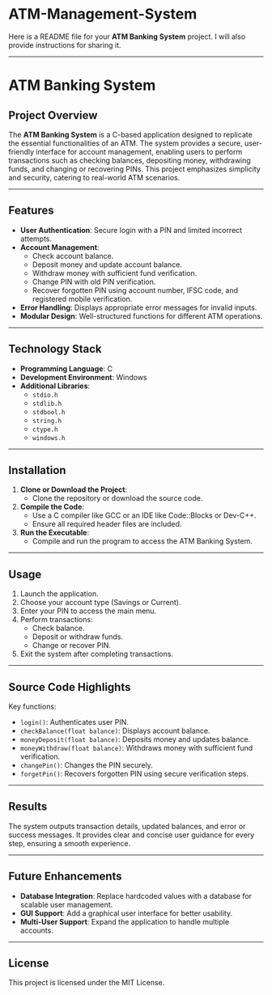 # ATM-Management-System
Here is a README file for your **ATM Banking System** project. I will also provide instructions for sharing it.

---

# ATM Banking System

## Project Overview
The **ATM Banking System** is a C-based application designed to replicate the essential functionalities of an ATM. The system provides a secure, user-friendly interface for account management, enabling users to perform transactions such as checking balances, depositing money, withdrawing funds, and changing or recovering PINs. This project emphasizes simplicity and security, catering to real-world ATM scenarios.

---

## Features
- **User Authentication**: Secure login with a PIN and limited incorrect attempts.
- **Account Management**:
  - Check account balance.
  - Deposit money and update account balance.
  - Withdraw money with sufficient fund verification.
  - Change PIN with old PIN verification.
  - Recover forgotten PIN using account number, IFSC code, and registered mobile verification.
- **Error Handling**: Displays appropriate error messages for invalid inputs.
- **Modular Design**: Well-structured functions for different ATM operations.

---

## Technology Stack
- **Programming Language**: C
- **Development Environment**: Windows
- **Additional Libraries**:
  - `stdio.h`
  - `stdlib.h`
  - `stdbool.h`
  - `string.h`
  - `ctype.h`
  - `windows.h`

---

## Installation
1. **Clone or Download the Project**:
   - Clone the repository or download the source code.
2. **Compile the Code**:
   - Use a C compiler like GCC or an IDE like Code::Blocks or Dev-C++.
   - Ensure all required header files are included.
3. **Run the Executable**:
   - Compile and run the program to access the ATM Banking System.

---

## Usage
1. Launch the application.
2. Choose your account type (Savings or Current).
3. Enter your PIN to access the main menu.
4. Perform transactions:
   - Check balance.
   - Deposit or withdraw funds.
   - Change or recover PIN.
5. Exit the system after completing transactions.

---

## Source Code Highlights
Key functions:
- `login()`: Authenticates user PIN.
- `checkBalance(float balance)`: Displays account balance.
- `moneyDeposit(float balance)`: Deposits money and updates balance.
- `moneyWithdraw(float balance)`: Withdraws money with sufficient fund verification.
- `changePin()`: Changes the PIN securely.
- `forgetPin()`: Recovers forgotten PIN using secure verification steps.

---

## Results
The system outputs transaction details, updated balances, and error or success messages. It provides clear and concise user guidance for every step, ensuring a smooth experience.

---

## Future Enhancements
- **Database Integration**: Replace hardcoded values with a database for scalable user management.
- **GUI Support**: Add a graphical user interface for better usability.
- **Multi-User Support**: Expand the application to handle multiple accounts.

---

## License
This project is licensed under the MIT License.
